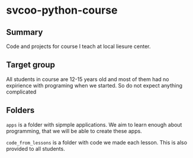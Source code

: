 # svcoo-python-course

## Summary
Code and projects for course I teach at local liesure center.

## Target group
All students in course are 12-15 years old and most of them had no expirience with programing when we started. So do not expect anything complicated

## Folders
`apps` is a folder with sipmple applications. We aim to learn enough about programming, that we will be able to create these apps.

`code_from_lessons` is a folder with code we made each lesson. This is also provided to all students.
